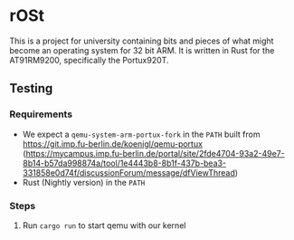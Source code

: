 # rOSt

This is a project for university containing bits and pieces of what might become an operating system for 32 bit ARM. It is written in Rust for the AT91RM9200, specifically the Portux920T.


## Testing

### Requirements 
- We expect a `qemu-system-arm-portux-fork` in the `PATH` built from https://git.imp.fu-berlin.de/koenigl/qemu-portux (https://mycampus.imp.fu-berlin.de/portal/site/2fde4704-93a2-49e7-8b14-b57da998874a/tool/1e4443b8-8b1f-437b-bea3-331858e0d74f/discussionForum/message/dfViewThread)
- Rust (Nightly version) in the `PATH`

### Steps
1. Run `cargo run` to start qemu with our kernel

